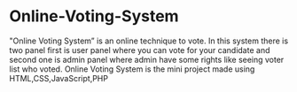# Online-Voting-System
"Online Voting System” is an online technique to vote. In this system there is two panel first is user panel where you can vote for your candidate and second one is admin panel where admin have some rights like seeing voter list who voted.
Online Voting System is the mini project made using HTML,CSS,JavaScript,PHP
